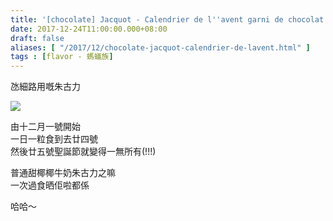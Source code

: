 ```yaml
---
title: '[chocolate] Jacquot - Calendrier de l''avent garni de chocolat au lait'
date: 2017-12-24T11:00:00.000+08:00
draft: false
aliases: [ "/2017/12/chocolate-jacquot-calendrier-de-lavent.html" ]
tags : [flavor - 螞蟻族]
---
```


氹細路用嘅朱古力  

[![](https://c1.staticflickr.com/5/4729/24244243177_a84c6baa01_z.jpg)](https://c1.staticflickr.com/5/4729/24244243177_a84c6baa01_z.jpg)

由十二月一號開始  
一日一粒食到去廿四號  
然後廿五號聖誕節就變得一無所有(!!!)  
  
普通甜椰椰牛奶朱古力之嘛  
一次過食晒佢啦都係  
  
哈哈～